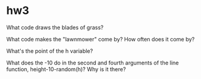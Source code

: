 # hw3

What code draws the blades of grass?


What code makes the "lawnmower" come by? How often does it come by?


What's the point of the h variable?


What does the -10 do in the second and fourth arguments of the line function, height-10-random(h)? Why is it there?
